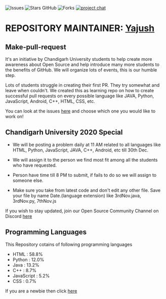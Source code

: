 ![Issues](https://img.shields.io/github/issues/geekyvyas/GithubBeginners)
![Stars GitHub](https://img.shields.io/github/stars/geekyvyas/GithubBeginners)
![Forks](https://img.shields.io/github/forks/geekyvyas/GithubBeginners)
[![project chat](https://img.shields.io/badge/Discord-join--chat-brightgreen)](https://discord.gg/tvkwnZy2cV)

# REPOSITORY MAINTAINER: [Yajush](https://github.com/geekyvyas)

## Make-pull-request
It's an initiative by Chandigarh University students to help create more awareness about Open Source and help introduce many more students to the benefits of GitHub. We will organize lots of events, this is our humble step.

Lots of students struggle in creating their first PR. They try somewhat and leave when couldn't. We created this as learning repo on how to create successful pull requests on every possible language like JAVA, Python, JavaScript, Android, C++, HTML, CSS, etc.

You can look at the issues [here](https://github.com/geekyvyas/GithubBeginners/issues) and choose which one you would like to work on! 

## Chandigarh University 2020 Special

- We will be posting a problem daily at 11 AM related to all languages like HTML, Python, JavaScript, JAVA, C++, Android, etc till 30th Dec.

- We will assign it to the person we find most fit among all the students who have requested.

- Person have time till 8 PM to submit, if fails to do so we will assign to someone else.

- Make sure you take from latest code and don't edit any other file. Save your file by name Date.(language extension) like 3rdNov.java, 3rdNov.py, 7thNov.js

If you wish to stay updated, join our Open Source Community Channel on Discord [here](https://discord.gg/tvkwnZy2cV)

## Programming Languages 
This Repository cotains of following programming languages
  -  HTML : 58.8%
  -  Python : 12.0%
  -  Java : 13.2% 
  -  C++ : 8.7%
  - JavaScript : 5.2% 
  - CSS : 0.7%

If you are a newbie then click [here](https://github.com/geekyvyas/GithubBeginners/tree/main/FirstTimers)
